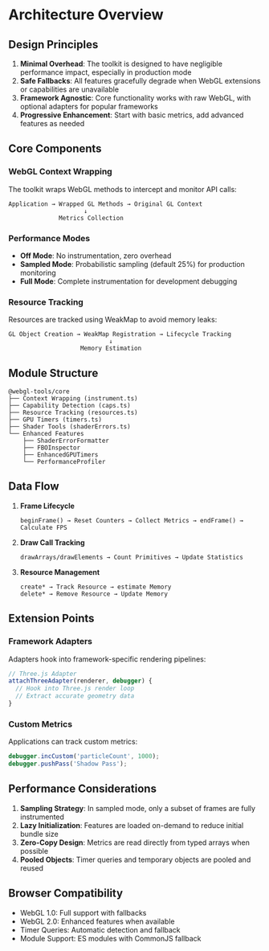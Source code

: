 # Architecture Overview

## Design Principles

1. **Minimal Overhead**: The toolkit is designed to have negligible performance impact, especially in production mode
2. **Safe Fallbacks**: All features gracefully degrade when WebGL extensions or capabilities are unavailable
3. **Framework Agnostic**: Core functionality works with raw WebGL, with optional adapters for popular frameworks
4. **Progressive Enhancement**: Start with basic metrics, add advanced features as needed

## Core Components

### WebGL Context Wrapping

The toolkit wraps WebGL methods to intercept and monitor API calls:

```
Application → Wrapped GL Methods → Original GL Context
                     ↓
              Metrics Collection
```

### Performance Modes

- **Off Mode**: No instrumentation, zero overhead
- **Sampled Mode**: Probabilistic sampling (default 25%) for production monitoring
- **Full Mode**: Complete instrumentation for development debugging

### Resource Tracking

Resources are tracked using WeakMap to avoid memory leaks:

```
GL Object Creation → WeakMap Registration → Lifecycle Tracking
                            ↓
                    Memory Estimation
```

## Module Structure

```
@webgl-tools/core
├── Context Wrapping (instrument.ts)
├── Capability Detection (caps.ts)
├── Resource Tracking (resources.ts)
├── GPU Timers (timers.ts)
├── Shader Tools (shaderErrors.ts)
└── Enhanced Features
    ├── ShaderErrorFormatter
    ├── FBOInspector
    ├── EnhancedGPUTimers
    └── PerformanceProfiler
```

## Data Flow

1. **Frame Lifecycle**
   ```
   beginFrame() → Reset Counters → Collect Metrics → endFrame() → Calculate FPS
   ```

2. **Draw Call Tracking**
   ```
   drawArrays/drawElements → Count Primitives → Update Statistics
   ```

3. **Resource Management**
   ```
   create* → Track Resource → estimate Memory
   delete* → Remove Resource → Update Memory
   ```

## Extension Points

### Framework Adapters

Adapters hook into framework-specific rendering pipelines:

```typescript
// Three.js Adapter
attachThreeAdapter(renderer, debugger) {
  // Hook into Three.js render loop
  // Extract accurate geometry data
}
```

### Custom Metrics

Applications can track custom metrics:

```typescript
debugger.incCustom('particleCount', 1000);
debugger.pushPass('Shadow Pass');
```

## Performance Considerations

1. **Sampling Strategy**: In sampled mode, only a subset of frames are fully instrumented
2. **Lazy Initialization**: Features are loaded on-demand to reduce initial bundle size
3. **Zero-Copy Design**: Metrics are read directly from typed arrays when possible
4. **Pooled Objects**: Timer queries and temporary objects are pooled and reused

## Browser Compatibility

- WebGL 1.0: Full support with fallbacks
- WebGL 2.0: Enhanced features when available
- Timer Queries: Automatic detection and fallback
- Module Support: ES modules with CommonJS fallback
